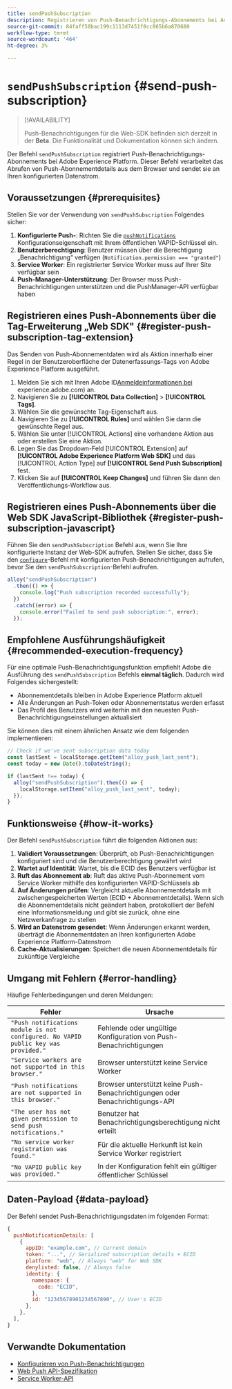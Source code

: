 ```yaml
---
title: sendPushSubscription
description: Registrieren von Push-Benachrichtigungs-Abonnements bei Adobe Experience Platform.
source-git-commit: 84faff58bac199c1113d7451f8cc865b6a870680
workflow-type: tm+mt
source-wordcount: '464'
ht-degree: 3%

---
```



# `sendPushSubscription` {#send-push-subscription}

>[!AVAILABILITY]
>
> Push-Benachrichtigungen für die Web-SDK befinden sich derzeit in der **Beta**. Die Funktionalität und Dokumentation können sich ändern.

Der Befehl `sendPushSubscription` registriert Push-Benachrichtigungs-Abonnements bei Adobe Experience Platform. Dieser Befehl verarbeitet das Abrufen von Push-Abonnementdetails aus dem Browser und sendet sie an Ihren konfigurierten Datenstrom.

## Voraussetzungen {#prerequisites}

Stellen Sie vor der Verwendung von `sendPushSubscription` Folgendes sicher:

1. **Konfigurierte Push-**: Richten Sie die [`pushNotifications`](configure/pushnotifications.md) Konfigurationseigenschaft mit Ihrem öffentlichen VAPID-Schlüssel ein.
2. **Benutzerberechtigung**: Benutzer müssen über die Berechtigung „Benachrichtigung“ verfügen (`Notification.permission === "granted"`)
3. **Service Worker**: Ein registrierter Service Worker muss auf Ihrer Site verfügbar sein
4. **Push-Manager-Unterstützung**: Der Browser muss Push-Benachrichtigungen unterstützen und die PushManager-API verfügbar haben

## Registrieren eines Push-Abonnements über die Tag-Erweiterung „Web SDK&quot; {#register-push-subscription-tag-extension}

Das Senden von Push-Abonnementdaten wird als Aktion innerhalb einer Regel in der Benutzeroberfläche der Datenerfassungs-Tags von Adobe Experience Platform ausgeführt.

1. Melden Sie sich mit Ihren Adobe ID[Anmeldeinformationen bei ](https://experience.adobe.com)experience.adobe.com) an.
1. Navigieren Sie zu **[!UICONTROL Data Collection]** > **[!UICONTROL Tags]**.
1. Wählen Sie die gewünschte Tag-Eigenschaft aus.
1. Navigieren Sie zu **[!UICONTROL Rules]** und wählen Sie dann die gewünschte Regel aus.
1. Wählen Sie unter [!UICONTROL Actions] eine vorhandene Aktion aus oder erstellen Sie eine Aktion.
1. Legen Sie das Dropdown-Feld [!UICONTROL Extension] auf **[!UICONTROL Adobe Experience Platform Web SDK]** und das [!UICONTROL Action Type] auf **[!UICONTROL Send Push Subscription]** fest.
1. Klicken Sie auf **[!UICONTROL Keep Changes]** und führen Sie dann den Veröffentlichungs-Workflow aus.

## Registrieren eines Push-Abonnements über die Web SDK JavaScript-Bibliothek {#register-push-subscription-javascript}

Führen Sie den `sendPushSubscription` Befehl aus, wenn Sie Ihre konfigurierte Instanz der Web-SDK aufrufen. Stellen Sie sicher, dass Sie den [`configure`](configure/overview.md)-Befehl mit konfigurierten Push-Benachrichtigungen aufrufen, bevor Sie den `sendPushSubscription`-Befehl aufrufen.

```js
alloy("sendPushSubscription")
  .then(() => {
    console.log("Push subscription recorded successfully");
  })
  .catch((error) => {
    console.error("Failed to send push subscription:", error);
  });
```

## Empfohlene Ausführungshäufigkeit {#recommended-execution-frequency}

Für eine optimale Push-Benachrichtigungsfunktion empfiehlt Adobe die Ausführung des `sendPushSubscription` Befehls **einmal täglich**. Dadurch wird Folgendes sichergestellt:

- Abonnementdetails bleiben in Adobe Experience Platform aktuell
- Alle Änderungen an Push-Token oder Abonnementstatus werden erfasst
- Das Profil des Benutzers wird weiterhin mit den neuesten Push-Benachrichtigungseinstellungen aktualisiert

Sie können dies mit einem ähnlichen Ansatz wie dem folgenden implementieren:

```js
// Check if we've sent subscription data today
const lastSent = localStorage.getItem("alloy_push_last_sent");
const today = new Date().toDateString();

if (lastSent !== today) {
  alloy("sendPushSubscription").then(() => {
    localStorage.setItem("alloy_push_last_sent", today);
  });
}
```

## Funktionsweise {#how-it-works}

Der Befehl `sendPushSubscription` führt die folgenden Aktionen aus:

1. **Validiert Voraussetzungen**: Überprüft, ob Push-Benachrichtigungen konfiguriert sind und die Benutzerberechtigung gewährt wird
2. **Wartet auf Identität**: Wartet, bis die ECID des Benutzers verfügbar ist
3. **Ruft das Abonnement ab**: Ruft das aktive Push-Abonnement vom Service Worker mithilfe des konfigurierten VAPID-Schlüssels ab
4. **Auf Änderungen prüfen**: Vergleicht aktuelle Abonnementdetails mit zwischengespeicherten Werten (ECID + Abonnementdetails). Wenn sich die Abonnementdetails nicht geändert haben, protokolliert der Befehl eine Informationsmeldung und gibt sie zurück, ohne eine Netzwerkanfrage zu stellen
5. **Wird an Datenstrom gesendet**: Wenn Änderungen erkannt werden, überträgt die Abonnementdaten an Ihren konfigurierten Adobe Experience Platform-Datenstrom
6. **Cache-Aktualisierungen**: Speichert die neuen Abonnementdetails für zukünftige Vergleiche

## Umgang mit Fehlern {#error-handling}

Häufige Fehlerbedingungen und deren Meldungen:

| Fehler | Ursache |
| ------- | ---- |
| `"Push notifications module is not configured. No VAPID public key was provided."` | Fehlende oder ungültige Konfiguration von Push-Benachrichtigungen |
| `"Service workers are not supported in this browser."` | Browser unterstützt keine Service Worker |
| `"Push notifications are not supported in this browser."` | Browser unterstützt keine Push-Benachrichtigungen oder Benachrichtigungs-API |
| `"The user has not given permission to send push notifications."` | Benutzer hat Benachrichtigungsberechtigung nicht erteilt |
| `"No service worker registration was found."` | Für die aktuelle Herkunft ist kein Service Worker registriert |
| `"No VAPID public key was provided."` | In der Konfiguration fehlt ein gültiger öffentlicher Schlüssel |

## Daten-Payload {#data-payload}

Der Befehl sendet Push-Benachrichtigungsdaten im folgenden Format:

```js
{
  pushNotificationDetails: [
    {
      appID: "example.com", // Current domain
      token: "...", // Serialized subscription details + ECID
      platform: "web", // Always "web" for Web SDK
      denylisted: false, // Always false
      identity: {
        namespace: {
          code: "ECID",
        },
        id: "12345678901234567890", // User's ECID
      },
    },
  ],
}
```

## Verwandte Dokumentation

- [Konfigurieren von Push-Benachrichtigungen](configure/pushnotifications.md)
- [Web Push API-Spezifikation](https://developer.mozilla.org/en-US/docs/Web/API/Push_API)
- [Service Worker-API](https://developer.mozilla.org/en-US/docs/Web/API/Service_Worker_API)

